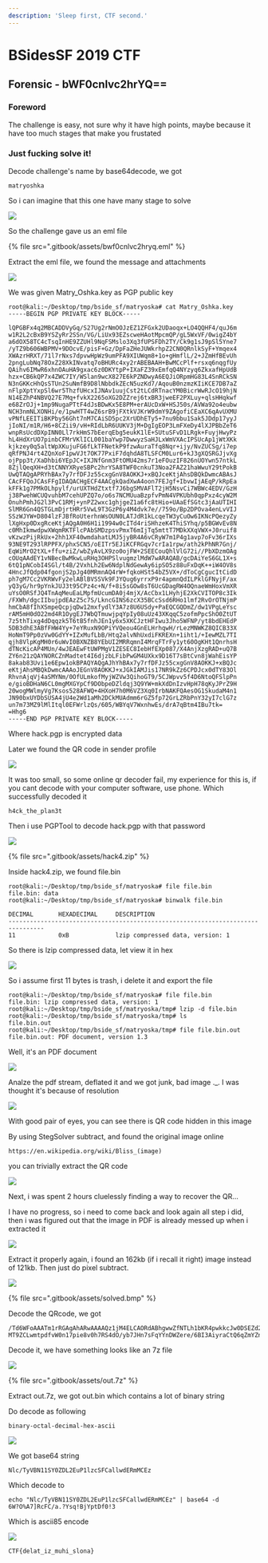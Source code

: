```yaml
---
description: 'Sleep first, CTF second.'
---
```


# BSidesSF 2019 CTF

## Forensic - bWF0cnlvc2hrYQ==

### Foreword

The challenge is easy, not sure why it have high points, maybe because it have too much stages that make you frustated

### Just fucking solve it!

Decode challenge's name by base64decode, we got

```text
matryoshka
```

So i can imagine that this one have many stage to solve

![](.gitbook/assets/galshir-babushka.gif)

So the challenge gave us an eml file

{% file src=".gitbook/assets/bwf0cnlvc2hryq.eml" %}

Extract the eml file, we found the message and attachments

![](.gitbook/assets/image%20%2827%29.png)

We was given Matry\_Oshka.key as PGP public key

```text
root@kali:~/Desktop/tmp/bside_sf/matryoska# cat Matry_Oshka.key
-----BEGIN PGP PRIVATE KEY BLOCK-----

lQPGBFx4q2MBCADDVyGq/S27Ug2rNmOOJzEZ1ZFGxk2UDaoqx+LO4QQHF4/quJ6m
w1R2L2cBxB9YSZyRr2SSn/VG/LiUx93EZscweHAotMpcmQP/gL5WxVF/0wigZ4bY
a6dOX58TC4cTsqInHE9ZZUHl9NqFSMslo3Xq3fUPSFDh2TY/Ck9g1sJ9pSl5Yne7
/yTZ9b606WBPMV+9DOcvE/pisF+Gz/DpFaZHeJUWkrhpZ2CN0QRnlkSyF+Ymqex4
XWAzrHRXT/71l7rNxs7dpvwHpWz9umPFA9XIUWqm8+1o+gHmflL/2+JZmHfBEvUh
2pngLubNq78OxZ28XkINvatq7oBHURc4xy2rABEBAAH+BwMCcPlf+rsxq6nqgfUy
QAihv6IMwR6xhnOAuHA9gxac6z0DKYtpP+IXaFZ39xEmfqQ4NYzyq6ZkxafHpUdB
hzx+CB6kQP7x4ZWC7IY/WSlan9wcX827E6kPZNDwyA6EQJiORpmHG83L4SnRCkSN
N3nGKKcHhQsSTUn2SuNmfB9D8lNbbdkZEcN5uzKd7/AqouB0nzmzKIiKCE7DB7aZ
nFlpXptYxpSl6wr5ThzfUHcxIJNAv1uujCst2tLCdRTnacYM0BicrWwRJcO19hjN
N14EZhP4NBVQ27E7Mq+fvkX2265oXG2DZZrej6txBR3jweEF2PXLuy+qlsHHqkwf
e68ZrOJj+1mp9NugaPTtF4dJsBDwKx5E8PM+erAUcDxW+HSJ50s/AVWa92o4eubw
NCH3nmNLXONHi/e/1pwHTT4wZ6srB9jFXtkVJKrW9dmY9ZAgofiCEaXC6qAvUXMU
vPNfLEEITiBKPby56Ght7nM7CAiSD5pc2XrUDhETy5+7nu9bbu1Sak5JDdp17yyJ
jIoNI/m1R/H6+8CZii9/vH+RIdLbR6UUKV3jM+DgIgEOP3LmFXeDy4lXJPBbZeT6
wnpRsUcdDXpINN0Ll7rkHmS7bEerqEbg5eukK1lE+SUtuSFvD1LRgk+FuyjHwyPz
hL4HdXrUO7pinbCFMrVKlICL001baYwp7DwwyzSaHJLxWmVXAcIPSUcAp1jWtXKk
kjkzey0q5altWpXKujuFG6fLkTFNetkP9fzwAuraTfq8Nqr+ijy/NvZUCSg/i7ep
qRfPNJ4rt4ZQnXoF1pwVJt7OK77PxiF7dqhdA8TLSFCM0Lur6+kJ3gXQSRGJjvXg
ojPpp3t/XaDhbi6YEpJC+IXJNfGnm3FtOMU42ms7r1eFOuzIF826nUOYwn57ntkL
8ZjlQeqXH+d3tCNNYXRyeSBPc2hrYSA8TWF0cnkuT3Noa2FAZ21haWwuY29tPokB
UwQTAQgAPRYhBAx7y7rfDFJz55cxgGnV8AOKKJ+xBQJceKtjAhsDBQkDwmcABAsJ
CAcFFQoJCAsFFgIDAQACHgECF4AACgkQadXwA4oon7FEJgf+IbvwIjAEqP/kRpEa
kFFk1g7PMkOLhpylf/urUXTHdZtxtf7J6bgSMVAFlT2jH5NsvCi7WBWc4EDV/GzH
j38PwehWCUQvuhbM7cehUPZQ7o/o6s7NCMUuaBzpfvPmN4VPKUbh0qpPxz4cyW2M
OnuhPmhJG2l3PvC1RMj+ynPZ2wxc1ghjgeZ1a6fc8tHio+UAaEfSGtc3jAaUTIHI
SlMR6Gn4QSTGLmDjrtHRr5VwL9T3GzP6y4M4dvk7e//759o/Bp2DPOva4enLvVIJ
SSzWJYW+D804lzFJBfRoUterhnWsOUN0LATJdR1kLcqeTW3yCuOw6IKNcPQezyZy
lXgHxp0DxgRceKtjAQgA0H6H1i1994w0cITd4riSHhzeK4ThiSYhq/p5BGWvEv8N
c0MhIkmwdpwXWqmRKTFlcPAbSMDzpsvPmxT6mIjTq5mttT7MDkXXqVWX+J0ruif8
vKzwzPijRkUx+2hh1XF40wmdahatLMJ5jyBR4A6vCRyW7m1P4g1avp7oFv36rIXs
93NE9T293lRPPFX/phxSCN5/oEITr5EJiKCFRGqv7crIa1rpw/ath2kPhNR7Gnj/
EqWiMrO2tXL+ffu+ziZ/wbZyAvLX9zo0ojFW+2SEECouQhlVlG72i//PbXDzmOAg
cOUqAAdEY1vNBecBwMkwLuRHq3OHPSlvugmzlMdW7wARAQAB/gcDAiYeS6GL1X+s
6tQ1pNCobI4SGl/t4B/2VxhLh2Ew6NdplNdGewAy6ipSO5z88uFxDqK++iW4OV8s
4HncJfQdp04fgonjS2pJg40MRmnAQ4rW+fqkoHSt54bZ5VX+/dToCgCgucItCidD
ph7gM7Cc2VKRWvFy2elABlBVSSVk9FJYQug6yrrxP9r4apmnQdILPklGFNyjF/ax
yQ3yG/hr9pYnkJUJ3t95CPz4c+N/f+8i5sGOw8sT6UcGDagRW4OQnaeWmHoxVmXR
uYsO0RSfJQ4TnAqMeuEaLMpfmUcumDA0j4mjX/AcCbx1LHyhjE2XkCVITOP8c3Ik
/FXWh/dgcIIbujpdEAzZ5c7S/LkncGINS6zcX35BCcSsd6RHo1lmf2RvOrOTNjmP
hmCbA8fIhXSmpeQcpjqDw12mxfydlY3A7z8U6USdy+PaEQCGQDmZ/dw1VPgLeYsc
rAM5mH0dO22md4R1OygEJ7WbQTmuwjpqYpIy08uUz43XKqqC5zofmPpcShO0ZtUT
7z5thTixg4dDqqzk5T6tB5fnhJEn1y6x5XKCJztHFIwu3Jho5WFNP/yt8bdEHEdP
5DB3dhE3ABfFHW4Yy+7eYRuxN9OPiYVQeou4GnELHrhqwH/rLezMNWKZ8QICB33X
HoNmT9Pp0zVw0GdYY+IZxMufLbB/Htq2alvNhUxdiFKREXn+1iht1/+IewMZL7TI
qjh8VlpKgMH0r6uWvI0BXNZB8YEbUI2MRRqmnI4MrqFTrFy1yt60OgKHt1QnrhsH
dTNcKicAP4MUn/4wJEAEwFtUWPMgV1ZESEC8IebHfEXp087/X4AnjXzgRAD+uQ7B
ZY6n21zQAYNORCZnMadtet4I6djzbLFibPwGM4UXkx9D16T7sBtCvn8jWahEisYP
8akab83Uvi1e6Epw1okBPAQYAQgAJhYhBAx7y7rfDFJz55cxgGnV8AOKKJ+xBQJc
eKtjAhsMBQkDwmcAAAoJEGnV8AOKKJ+xJGkIAMJis17NR9kZz6CPDJcx0dTY83Ol
RhvnAjqVj4aSMYNm/0OfULmkofMyjWZVw3QihoGT9/5CJWpvv5f4D6NtoQFSlpPn
e/gioBDHaN6CL0mgMXGYpCf9DObpeDZldqj3Q9YW+mkXdDnIzvHpH78qKyJPrZ9H
20wogMWlmyVg7Ksos528AFWQ+4HXoH7h0M6VZ3Xq0IrbNAKFQAesOG1SkudaM4n1
JN90bxUYDbSUSA4jU4e2Wd1aMh2DCkMUAdmm6rGZ5fp72GrLZRbPnY32yI7clG7z
un7m73MZ9lMlItql0EFWrlzQs/605/WBYqV7WxnhwEs/drA7qBtm4IBu7tk=
=Hhg6
-----END PGP PRIVATE KEY BLOCK-----
```

Where hack.pgp is encrypted data

Later we found the QR code in sender profile

![](.gitbook/assets/image%20%28205%29.png)

It was too small, so some online qr decoder fail, my experience for this is, if you cant decode with your computer software, use phone. Which successfully decoded it

```text
h4ck_the_plan3t
```

Then i use PGPTool to decode hack.pgp with that password

![](.gitbook/assets/image%20%2823%29.png)

{% file src=".gitbook/assets/hack4.zip" %}

Inside hack4.zip, we found file.bin

```text
root@kali:~/Desktop/tmp/bside_sf/matryoska# file file.bin
file.bin: data
root@kali:~/Desktop/tmp/bside_sf/matryoska# binwalk file.bin

DECIMAL       HEXADECIMAL     DESCRIPTION
--------------------------------------------------------------------------------
11            0xB             lzip compressed data, version: 1
```

So there is lzip compressed data, let view it in hex

![](.gitbook/assets/image%20%28176%29.png)

So i assume first 11 bytes is trash, i delete it and export the file

```text
root@kali:~/Desktop/tmp/bside_sf/matryoska# file file.bin
file.bin: lzip compressed data, version: 1
root@kali:~/Desktop/tmp/bside_sf/matryoska/tmp# lzip -d file.bin
root@kali:~/Desktop/tmp/bside_sf/matryoska/tmp# ls
file.bin.out
root@kali:~/Desktop/tmp/bside_sf/matryoska/tmp# file file.bin.out
file.bin.out: PDF document, version 1.3
```

Well, it's an PDF document

![](.gitbook/assets/image%20%2872%29.png)

Analze the pdf stream, deflated it and we got junk, bad image .\_. I was thought it's because of resolution

![](.gitbook/assets/image%20%2842%29.png)

With good pair of eyes, you can see there is QR code hidden in this image

By using StegSolver subtract, and found the original image online 

```text
https://en.wikipedia.org/wiki/Bliss_(image)
```

you can trivially extract the QR code

![](.gitbook/assets/image%20%2832%29.png)

Next, i was spent 2 hours cluelessly finding a way to recover the QR...

I have no progress, so i need to come back and look again all step i did, then i was figured out that the image in PDF is already messed up when i extracted it

![](.gitbook/assets/tenor.gif)

Extract it properly again, i found an 162kb \(if i recall it right\) image instead of 121kb. Then just do pixel subtract.

![](.gitbook/assets/image%20%2817%29.png)

{% file src=".gitbook/assets/solved.bmp" %}

Decode the QRcode, we got

```text
/Td6WFoAAATm1rRGAgAhARwAAAAQz1jM4ELCAORdABhgwwZfNTLh1bKR4pwkkcJw0DSEZd2BcWATAJkrMgnKT8nBgYQaCPtrzORiOeUVq7DDoe9feCLt9PG-MT9ZCLwmtpdfvW0n17pie8v0h7RS4dO/yb7JHn7sFqYYnDWZere/6BI3AiyraCtQ6qZmYZnHemfLVXmCXHan5fN6IiJL7uJdoJBZC3Rb1hiH1MdlFQ/1uOwaoglBdswAGo99HbOhsSFS5gGqo6WQ2dzK3E7NcYP2YIQxS9BGibr4Qulc6e5CaCHAZ4pAhfLVTYoN5R7l/cWvU3mLOSPUkELK6StPUBd0AABBU17Cf970JQABgALDhQEApzo4PbHEZ/sCAAAAAARZWg==
```

Decode it, we have something looks like an 7z file

![](.gitbook/assets/image%20%289%29.png)

{% file src=".gitbook/assets/out.7z" %}

Extract out.7z, we got out.bin which contains a lot of binary string

Do decode as following

```text
binary-octal-decimal-hex-ascii
```

![](.gitbook/assets/image%20%28201%29.png)

We got base64 string

```text
Nlc/TyVBN11SY0ZDL2EuP1lzcSFCallwdERmMCEz
```

Which decode to

```text
echo "Nlc/TyVBN11SY0ZDL2EuP1lzcSFCallwdERmMCEz" | base64 -d
6W?O%A7]RcFC/a.?Ysq!BjYptDf0!3
```

Which is ascii85 encode

![](.gitbook/assets/image%20%28203%29.png)

```text
CTF{delat_iz_muhi_slona}
```

